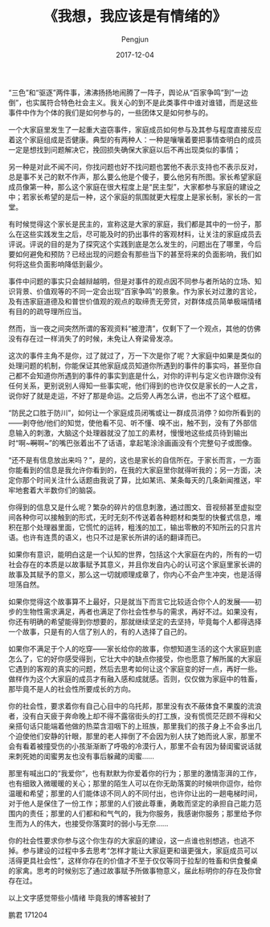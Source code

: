 ﻿---
layout: post
title: '《我想，我应该是有情绪的》'
date: 2017-12-04
author: Pengjun
tags: 思想
---
“三色”和“驱逐”两件事，沸沸扬扬地闹腾了一阵子，舆论从“百家争鸣”到“一边倒”，也实属符合特色社会主义。我关心的到不是此类事件中谁对谁错，而是这些事件中作为个体的我们是如何参与的，一些团体又是如何参与的。

一个大家庭里发生了一起重大盗窃事件，家庭成员如何参与及其参与程度直接反应着这个家庭组成是否健康。典型的有两种人：一种是嚷嚷着要把事情查明白的成员一定是想找到问题解决它，挽回损失确保大家庭以后不再出现类似的事情；

另一种是对此不闻不问，你找问题也好不找问题也罢他不表示支持也不表示反对，总是事不关己的默不作声，那么要么他是个傻子，要么他另有所图。家长希望家庭成员像第一种，那么这个家庭在很大程度上是“民主型”，大家都参与家庭的建设之中；若家长希望的是后一种，这个家庭的氛围就更大程度上是家长制，家长的一言堂。

有时候觉得这个家长是民主的，宣称这是大家的家庭，我们都是其中的一份子，那么在这些实践发生之后，尽可能及时的扔出事件的客观材料，让关注的家庭成员去评说。评说的目的是为了探究这个实践到底是怎么发生的，问题出在了哪里，今后要如何避免和预防？已经出现的问题会有那些当下的甚至将来的负面影响，我们如何将这些负面影响降低到最少。

事件中问题的事实只会越辩越明，但是对事件的观点因不同参与者所站的立场、知识背景、价值观等的不同一定会出现“百家争鸣”的景象。作为家长对过激的言论，及有违家庭道德及和普世价值观的观点的取缔责无旁贷，对群体成员简单极端情绪有目的的疏导理所应当。

然而，当一夜之间突然所谓的客观资料“被澄清”，仅剩下了一个观点，其他的仿佛没有存在过一样消失了的时候，未免让人脊梁骨发凉。

这次的事件主角不是你，过了就过了，万一下次是你了呢？大家庭中如果是类似的处理问题的机制，你能保证其他家庭成员知道你所遇到的事件的事实吗，甚至你自己都不会知道你所遇到的事件的事实到底是什么，对你的评判与定义也许跟你没有任何关系，更别说别人得知一些事实呢，他们得到的也许仅仅是家长的一人之言，说你好了就是走运，不好了那是命运。之后旁人再怎么讲，也出不了这个框框。

“防民之口胜于防川”，如何让一个家庭成员闭嘴或让一群成员消停？如你所看到的——剥夺他/他们的知觉，使他看不见、听不懂、嗅不出，触不到，没有了外部信息输入的刺激，大脑这个处理器就没了加工的素材，慢慢地这些成员待到输出时“啊~~~啊~~啊~”的嘴巴张着出不了话语，拿起笔涂涂画画没有个完整句子或图像。

“还不是有信息放出来吗？”，是的，这也是家长的自信所在。于家长而言，一方面你能看到的信息是我允许你看到的，在我的大家庭里你就得听我的；另一方面，决定你那个时间关注什么话题由我说了算，比如某讯、某条每天的几条新闻推送，牢牢地套着大半数你们的脑袋。

你得到的信息又是什么呢？繁杂的碎片的信息刺激，通过图文、音视频甚至虚拟空间各种你可以接触到的形式，无时无刻不传送着各种题材和类型的快餐式信息，堆积在那个处理器里面，它慌忙的运转，粗浅的加工，输出零散的不知所云的只言片语。也许有连贯的语义，也只不过是家长所讲的话的翻译而已。

如果你有意识，能明白这是一个认知的世界，包括这个大家庭在内的，所有的一切社会存在的本质是以故事赋予其意义，并且你发自内心的认可这个家庭里家长讲的故事及其赋予的意义，那么这一切就顺理成章了，你内心不会产生冲突，也是活得坦荡自然。

如果你觉得这个故事算不上最好，只是就当下而言它比较适合你个人的发展——初步的生物性需求满足，再者也满足了你社会性参与的需求，再好不过。如果没有，你还有明确的希望能得到你想要的，那就继续坚定的去坚持，毕竟每个人都得选择一个故事，只是有的人信了别人的，有的人选择了自己的。

如果你不满足于个人的吃穿——家长给你的故事，你想知道生活的这个大家庭到底怎么了，它的好你感受得到，它壮大中的缺点你接受，你也愿意了解所属的大家庭它遇到的客观的真实的问题，然后去思考如何让这个家庭变的好一点，再好一些。做样作为这个大家庭的成员才有融入感和成就感。否则，仅仅做为家庭中的牲畜，那毕竟不是人的社会性所要成长的方向。

你的社会性，要求着你有自己心目中的乌托邦，那里没有衣不蔽体食不果腹的流浪者，没有白天疲于奔命晚上却不得不露宿街头的打工族，没有慌慌茫茫顾不得和父亲搭句话只能端着他做的热菜含泪咽下的上班族，那里我们的孩子身上不会多出几个迫使他们安静的针眼，那里的老人摔倒了不会因为别人扶了她而讹人家，那里不会有看着被撞受伤的小孩渐渐断了呼吸的冷漠行人，那里不会有因为替闺蜜说话就来刺死她的闺蜜男友也没有事后躲藏的闺蜜……

那里有喊出口的“我爱你”，也有默默为你爱着你的行为；那里的激情澎湃的工作，也有细致入微暖暖的关心；那里的陌生人可以在你无助落寞的时候哄你逗你，给你温暖和希望；那里的人们能体谅不同人的不同付出，也许你让出的一趟电梯时间，对于他人是保住了一份工作；那里的人们彼此尊重，勇敢而坚定的承担自己能力范围内的责任；那里的人们都和和气气的，我为你服务，我感谢你服务；那里给予你生而为人的伟大，也接受你落寞时的弱小与无奈……

你的社会性要求你参与这个你生存的大家庭的建设，这一点谁也别想逃，也逃不掉。参与建设的过程中多去思考“怎样才能让大家庭更和谐更强大，家庭成员可以活得更具社会性”，这样你存在的价值才不至于仅仅等同于拉犁的牲畜和供食餐桌的家禽。思考的时候别忘了通过故事赋予所做事物意义，届此标明你的存在及你曾存在过。

以上文字感觉带些小情绪
毕竟我的博客被封了

鹏君
171204